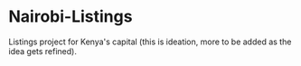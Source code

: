 # Nairobi-Listings
Listings project for Kenya's capital (this is ideation, more to be added as the idea gets refined).
